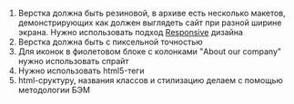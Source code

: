 
1. Верстка должна быть резиновой, в архиве есть несколько макетов, демонстрирующих как должен выглядеть сайт при разной ширине экрана. Нужно использовать подход [Responsive](http://thumbnails.visually.netdna-cdn.com/AdaptiveWebDesignvsResponsiveWebDesign_52680bdb6c089_w1500.png) дизайна
2. Верстка должна быть с пиксельной точностью
3. Для иконок в фиолетовом блоке с колонками "About our company" нужно использовать спрайт
4. Нужно использовать html5-теги
5. html-сруктуру, названия классов и стилизацию делаем с помощью методологии БЭМ


